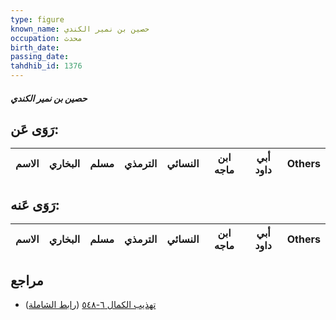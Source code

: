 ```yaml
---
type: figure
known_name: حصين بن نمير الكندي
occupation: محدث
birth_date:
passing_date:
tahdhib_id: 1376
---
```

##### حصين بن نمير الكندي

## رَوَى عَن:
| الاسم | البخاري | مسلم | الترمذي | النسائي | ابن ماجه | أبي داود | Others |
| ----- | ------- | ---- | ------- | ------- | -------- | -------- | ------ |
## رَوَى عَنه:
| الاسم | البخاري | مسلم | الترمذي | النسائي | ابن ماجه | أبي داود | Others |
| ----- | ------- | ---- | ------- | ------- | -------- | -------- | ------ |
## مراجع
- [تهذيب الكمال ٦-٥٤٨](obsidian://open?vault=Tahdhib-al-Kamal&file=Figures/١٣٧٦-حصين%20بن%20نمير%20الكندي) ([رابط الشاملة](https://shamela.ws/book/3722/3212))
